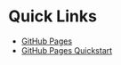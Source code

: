 # Quick Links

  - [GitHub Pages](https://cstkennedy.github.io/cs410-pages-demo-tuesday/)
  - [GitHub Pages Quickstart](https://docs.github.com/en/pages/quickstart)
